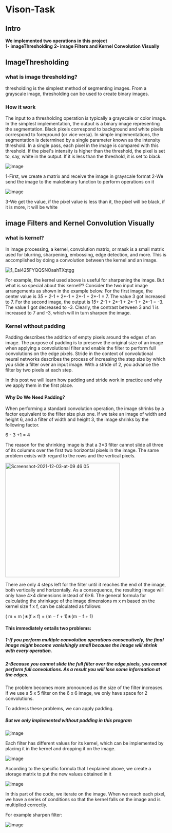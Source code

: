 # Vison-Task

## Intro
**We implemented two operations in this project**  
**1- imageThresholding**
**2- image Filters and Kernel Convolution Visually** 

## ImageThresholding

### what is image thresholding?
thresholding is the simplest method of segmenting images. From a grayscale image, thresholding can be used to create binary images.

### How it work
The input to a thresholding operation is typically a grayscale or color image. In the simplest implementation, the output is a binary image representing the segmentation. Black pixels correspond to background and white pixels correspond to foreground (or vice versa). In simple implementations, the segmentation is determined by a single parameter known as the intensity threshold. In a single pass, each pixel in the image is compared with this threshold. If the pixel's intensity is higher than the threshold, the pixel is set to, say, white in the output. If it is less than the threshold, it is set to black.

![image](https://user-images.githubusercontent.com/71558436/179368125-abae01fd-ed5a-48d1-913c-90358729e8ed.png)

1-First, we create a matrix and receive the image in grayscale format
2-We send the image to the makebinary function to perform operations on it

![image](https://user-images.githubusercontent.com/71558436/179369593-e6f64db1-ebe7-43f2-bd35-d9f493c43fd3.png)

3-We get the value, if the pixel value is less than it, the pixel will be black, if it is more, it will be white

## image Filters and Kernel Convolution Visually


### what is kernel?
In image processing, a kernel, convolution matrix, or mask is a small matrix used for blurring, sharpening, embossing, edge detection, and more. This is accomplished by doing a convolution between the kernel and an image.




![1_Eai425FYQQSNOaahTXqtgg](https://user-images.githubusercontent.com/71558436/179374841-3108779a-d9f5-4355-91d6-fce49dec451e.gif)

For example, the kernel used above is useful for sharpening the image. But what is so special about this kernel?? Consider the two input image arrangements as shown in the example below. For the first image, the center value is 3*5 + 2*-1 + 2*-1 + 2*-1 + 2*-1 = 7. The value 3 got increased to 7. For the second image, the output is 1*5+ 2*-1 + 2*-1 + 2*-1 + 2*-1 = -3. The value 1 got decreased to -3. Clearly, the contrast between 3 and 1 is increased to 7 and -3, which will in turn sharpen the image.




### Kernel without padding 


Padding describes the addition of empty pixels around the edges of an image. The purpose of padding is to preserve the original size of an image when applying a convolutional filter and enable the filter to perform full convolutions on the edge pixels.
Stride in the context of convolutional neural networks describes the process of increasing the step size by which you slide a filter over an input image. With a stride of 2, you advance the filter by two pixels at each step.

In this post we will learn how padding and stride work in practice and why we apply them in the first place.
#### Why Do We Need Padding?

When performing a standard convolution operation, the image shrinks by a factor equivalent to the filter size plus one. If we take an image of width and height 6, and a filter of width and height 3, the image shrinks by the following factor.

6 - 3 +1 = 4

The reason for the shrinking image is that a 3×3 filter cannot slide all three of its columns over the first two horizontal pixels in the image. The same problem exists with regard to the rows and the vertical pixels.


<img width="356" alt="Screenshot-2021-12-03-at-09 46 05" src="https://user-images.githubusercontent.com/71558436/179375194-8ac5ca80-fb1b-4e16-8bc6-0bf194ff4c61.png">



There are only 4 steps left for the filter until it reaches the end of the image, both vertically and horizontally. As a consequence, the resulting image will only have 4×4 dimensions instead of 6×6. The general formula for calculating the shrinkage of the image dimensions m x m based on the kernel size f x f, can be calculated as follows:

( m × m )∗(f × f) = (m − f + 1)∗(m − f + 1)


#### This immediately entails two problems:

##### 1-If you perform multiple convolution operations consecutively, the final image might become vanishingly small because the image will shrink with every operation.
##### 2-Because you cannot slide the full filter over the edge pixels, you cannot perform full convolutions. As a result you will lose some information at the edges.


The problem becomes more pronounced as the size of the filter increases. If we use a 5 x 5 filter on the 6 x 6 image, we only have space for 2 convolutions.

To address these problems, we can apply padding.

#####  But we only implemented without padding in this program 


![image](https://user-images.githubusercontent.com/71558436/179375296-2a142dc6-764a-4ee8-b30d-c2eb8b7e25fb.png)



Each filter has different values for its kernel, which can be implemented by placing it in the kernel and dropping it on the image.

![image](https://user-images.githubusercontent.com/71558436/179375328-9ec24a8a-6ee8-4f8d-bd0b-9c3abf1bccb3.png)


According to the specific formula that I explained above, we create a storage matrix to put the new values obtained in it

![image](https://user-images.githubusercontent.com/71558436/179375370-a677dd9e-355f-4fd4-a84f-8438e86ea169.png)


In this part of the code, we iterate on the image. When we reach each pixel, we have a series of conditions so that the kernel falls on the image and is multiplied correctly.

For example  sharpen filter:

![image](https://user-images.githubusercontent.com/71558436/179375711-1c7160e9-35cf-4e8e-97c5-85a16effb662.png)
